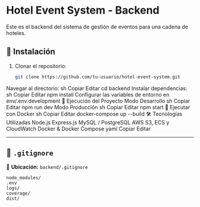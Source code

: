 # Hotel Event System - Backend

Este es el backend del sistema de gestión de eventos para una cadena de hoteles.

## 📌 Instalación
1. Clonar el repositorio:
   ```sh
   git clone https://github.com/tu-usuario/hotel-event-system.git
Navegar al directorio:
sh
Copiar
Editar
cd backend
Instalar dependencias:
sh
Copiar
Editar
npm install
Configurar las variables de entorno en env/.env.development
🚀 Ejecución del Proyecto
Modo Desarrollo
sh
Copiar
Editar
npm run dev
Modo Producción
sh
Copiar
Editar
npm start
🐳 Ejecutar con Docker
sh
Copiar
Editar
docker-compose up --build
🛠 Tecnologías Utilizadas
Node.js
Express.js
MySQL / PostgreSQL
AWS S3, ECS y CloudWatch
Docker & Docker Compose
yaml
Copiar
Editar

---

## **🔹 `.gitignore`**
📂 **Ubicación:** `backend/.gitignore`
```plaintext
node_modules/
.env
logs/
coverage/
dist/
